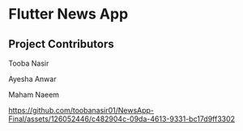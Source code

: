 # Flutter News App

## Project Contributors 

Tooba Nasir

Ayesha Anwar

Maham Naeem 


https://github.com/toobanasir01/NewsApp-Final/assets/126052446/c482904c-09da-4613-9331-bc17d9ff3302
